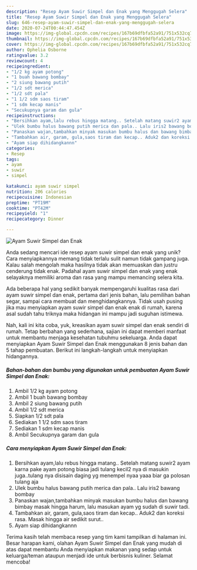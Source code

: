```yaml
---
description: "Resep Ayam Suwir Simpel dan Enak yang Menggugah Selera"
title: "Resep Ayam Suwir Simpel dan Enak yang Menggugah Selera"
slug: 646-resep-ayam-suwir-simpel-dan-enak-yang-menggugah-selera
date: 2020-07-24T00:44:47.454Z
image: https://img-global.cpcdn.com/recipes/167b69dfbfa52a91/751x532cq70/ayam-suwir-simpel-dan-enak-foto-resep-utama.jpg
thumbnail: https://img-global.cpcdn.com/recipes/167b69dfbfa52a91/751x532cq70/ayam-suwir-simpel-dan-enak-foto-resep-utama.jpg
cover: https://img-global.cpcdn.com/recipes/167b69dfbfa52a91/751x532cq70/ayam-suwir-simpel-dan-enak-foto-resep-utama.jpg
author: Ophelia Osborne
ratingvalue: 3.2
reviewcount: 4
recipeingredient:
- "1/2 kg ayam potong"
- "1 buah bawang bombay"
- "2 siung bawang putih"
- "1/2 sdt merica"
- "1/2 sdt pala"
- "1 1/2 sdm saos tiram"
- "1 sdm kecap manis"
- "Secukupnya garam dan gula"
recipeinstructions:
- "Bersihkan ayam,lalu rebus hingga matang.. Setelah matang suwir2 ayam karna pake ayam potong biasa jadi tulang kecil2 nya di masukin juga..tulang nya disisain daging yg menempel nyaa yaaa biar ga polosan tulang aja"
- "Ulek bumbu halus bawang putih merica dan pala.. Lalu iris2 bawang bombay"
- "Panaskan wajan,tambahkan minyak masukan bumbu halus dan bawang bimbay masak hingga harum, lalu masukan ayam yg sudah di suwir tadi."
- "Tambahkan air, garam, gula,saos tiram dan kecap.. Aduk2 dan koreksi rasa. Masak hingga air sedikit surut.."
- "Ayam siap dihidangkannn"
categories:
- Resep
tags:
- ayam
- suwir
- simpel

katakunci: ayam suwir simpel 
nutrition: 206 calories
recipecuisine: Indonesian
preptime: "PT19M"
cooktime: "PT42M"
recipeyield: "1"
recipecategory: Dinner

---
```



![Ayam Suwir Simpel dan Enak](https://img-global.cpcdn.com/recipes/167b69dfbfa52a91/751x532cq70/ayam-suwir-simpel-dan-enak-foto-resep-utama.jpg)

Anda sedang mencari ide resep ayam suwir simpel dan enak yang unik? Cara menyiapkannya memang tidak terlalu sulit namun tidak gampang juga. Kalau salah mengolah maka hasilnya tidak akan memuaskan dan justru cenderung tidak enak. Padahal ayam suwir simpel dan enak yang enak selayaknya memiliki aroma dan rasa yang mampu memancing selera kita.

Ada beberapa hal yang sedikit banyak mempengaruhi kualitas rasa dari ayam suwir simpel dan enak, pertama dari jenis bahan, lalu pemilihan bahan segar, sampai cara membuat dan menghidangkannya. Tidak usah pusing jika mau menyiapkan ayam suwir simpel dan enak enak di rumah, karena asal sudah tahu triknya maka hidangan ini mampu jadi suguhan istimewa.




Nah, kali ini kita coba, yuk, kreasikan ayam suwir simpel dan enak sendiri di rumah. Tetap berbahan yang sederhana, sajian ini dapat memberi manfaat untuk membantu menjaga kesehatan tubuhmu sekeluarga. Anda dapat menyiapkan Ayam Suwir Simpel dan Enak menggunakan 8 jenis bahan dan 5 tahap pembuatan. Berikut ini langkah-langkah untuk menyiapkan hidangannya.

<!--inarticleads1-->

##### Bahan-bahan dan bumbu yang digunakan untuk pembuatan Ayam Suwir Simpel dan Enak:

1. Ambil 1/2 kg ayam potong
1. Ambil 1 buah bawang bombay
1. Ambil 2 siung bawang putih
1. Ambil 1/2 sdt merica
1. Siapkan 1/2 sdt pala
1. Sediakan 1 1/2 sdm saos tiram
1. Sediakan 1 sdm kecap manis
1. Ambil Secukupnya garam dan gula




<!--inarticleads2-->

##### Cara menyiapkan Ayam Suwir Simpel dan Enak:

1. Bersihkan ayam,lalu rebus hingga matang.. Setelah matang suwir2 ayam karna pake ayam potong biasa jadi tulang kecil2 nya di masukin juga..tulang nya disisain daging yg menempel nyaa yaaa biar ga polosan tulang aja
1. Ulek bumbu halus bawang putih merica dan pala.. Lalu iris2 bawang bombay
1. Panaskan wajan,tambahkan minyak masukan bumbu halus dan bawang bimbay masak hingga harum, lalu masukan ayam yg sudah di suwir tadi.
1. Tambahkan air, garam, gula,saos tiram dan kecap.. Aduk2 dan koreksi rasa. Masak hingga air sedikit surut..
1. Ayam siap dihidangkannn




Terima kasih telah membaca resep yang tim kami tampilkan di halaman ini. Besar harapan kami, olahan Ayam Suwir Simpel dan Enak yang mudah di atas dapat membantu Anda menyiapkan makanan yang sedap untuk keluarga/teman ataupun menjadi ide untuk berbisnis kuliner. Selamat mencoba!
